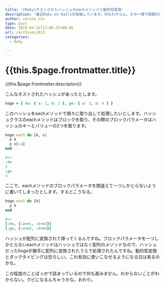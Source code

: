 ```yaml
---
title: '[Ruby]ネストされたハッシュのeachメソッドと動的型変換'
description: "最近Ruby on Railsを勉強しています。何もわからん。その一環で掲題の件で3日くらい詰まったことがあったのでメモしておきます。"
author: seroto_nin
type: post
date: 2019-04-21T12:06:37+00:00
url: /archives/613
categories:
  - Ruby

---
```

# {{this.$page.frontmatter.title}}

<CategoriesAndDate/>

{{this.$page.frontmatter.description}}

<!--more-->

こんなネストされたハッシュがあったとします。

```ruby
hoge = { ho: { a: 1, b: 2 }, ge: { a: 3, b: 4 } }
```

このハッシュをeachメソッドで順々に取り出して処理したいとします。ハッシュクラスのeachメソッドはブロックを取り、その際のブロックパラメータはハッシュのキーとバリューの2つを取ります。

```ruby
hoge.each do |k, v|
  p k
  p v[:a]
end

#=>
:ho
1
:ge
3
```

ここで、eachメソッドのブロックパラメータを間違えて一つしかとらないように書いてしまったとします。するとこうなる。

```ruby
hoge.each do |k|
  p k
end

#=>
[:ho, {:a=>1, :b=>2}]
[:ge, {:a=>3, :b=>4}]
```

ハッシュが配列に変換されて帰ってくるんですね。ブロックパラメータを一つしかとらないeachメソッドはハッシュではなく配列のメソッドなので、ハッシュだったhogeが勝手に配列に変換されたうえで処理されたんですね。動的型変換とダックタイピングは恐ろしい。これ有効に使いこなせるようになる日は来るのかな。

この程度のことばっかで詰まっているので何も進みません。わからないことがわからない。クビになるんちゃうかな。おわり。
